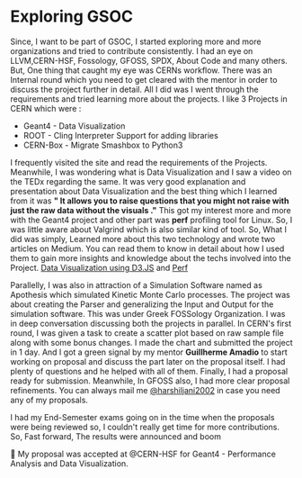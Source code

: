 # Exploring GSOC

Since, I want to be part of GSOC, I started exploring more and more organizations and tried to contribute consistently. I had an eye on LLVM,CERN-HSF, Fossology, GFOSS, SPDX, About Code and many others. But, One thing that caught my eye was CERNs workflow. There was an Internal round which you need to get cleared with the mentor in order to discuss the project further in detail. All I did was I went through the requirements and tried learning more about the projects. I like 3 Projects in CERN which were :
- Geant4 - Data Visualization
- ROOT - Cling Interpreter Support for adding libraries 
- CERN-Box - Migrate Smashbox to Python3

I frequently visited the site and read the requirements of the Projects. Meanwhile, I was wondering what is Data Visualization and I saw a video on the TEDx regarding the same. It was very good explanation and presentation about Data Visualization and the best thing which I learned from it was **" It allows you to raise questions that you might not raise with just the raw data without the visuals ."**
This got my interest more and more with the Geant4 project and other part was **perf** profiling tool for Linux. So, I was little aware about Valgrind which is also similar kind of tool. So, What I did was simply, Learned more about this two technology and wrote two articles on Medium. You can read them to know in detail about how I used them to gain more insights and knowledge about the techs involved into the Project. [Data Visualization using D3.JS](https://medium.com/@harshiljani2002/visualizing-data-on-web-390d42e52a51) and [Perf](https://medium.com/@harshiljani2002/linux-perf-profiling-227d17101bd6)

Parallelly, I was also in attraction of a Simulation Software named as Apothesis which simulated Kinetic Monte Carlo processes. The project was about creating the Parser and generalizing the Input and Output for the simulation software. This was under Greek FOSSology Organization. I was in deep conversation discussing both the projects in parallel. In CERN's first round, I was given a task to create a scatter plot based on raw sample file along with some bonus changes. I made the chart and submitted the project in 1 day. And I got a green signal by my mentor **Guillherme Amadio** to start working on proposal and discuss the part later on the proposal itself. I had plenty of questions and he helped with all of them. Finally, I had a proposal ready for submission. Meanwhile, In GFOSS also, I had more clear proposal refinements. You can always mail me [@harshiljani2002](harshiljani2002@gmail.com) in case you need any of my proposals.

I had my End-Semester exams going on in the time when the proposals were being reviewed so, I couldn't really get time for more contributions. So, Fast forward, The results were announced and boom 

🎉 My proposal was accepted at @CERN-HSF for Geant4 - Performance Analysis and Data Visualization.
